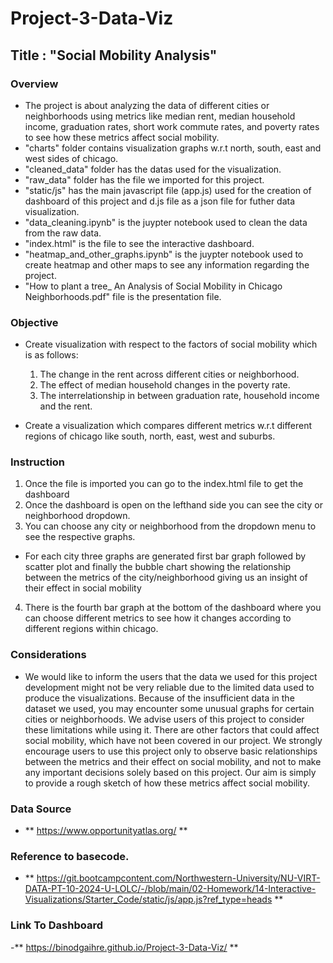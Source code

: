 # Project-3-Data-Viz
## Title : "Social Mobility Analysis"
### Overview 
- The project is about analyzing the data of different cities or neighborhoods using metrics like median rent, median household income, graduation rates, short work commute rates, and poverty rates to see how these metrics affect social mobility.
- "charts" folder contains visualization graphs w.r.t north, south, east and west sides of chicago.
- "cleaned_data" folder has the datas used for the visualization.
- "raw_data" folder has the file we imported for this project.
- "static/js" has the main javascript file (app.js) used for the creation of dashboard of this project and 
d.js file as a json file for futher data visualization. 
- "data_cleaning.ipynb" is the juypter notebook used to clean the data from the raw data.
- "index.html" is the file to see the interactive dashboard.
- "heatmap_and_other_graphs.ipynb" is the juypter notebook used to create heatmap and other maps to see any information regarding the project.
- "How to plant a tree_  An Analysis of Social Mobility in Chicago Neighborhoods.pdf" file is the presentation file.

### Objective
- Create visualization with respect to the factors of social mobility which is as follows:

    1. The change in the rent across different cities or neighborhood.
    2. The effect of median household changes in the poverty rate.
    3. The interrelationship in between graduation rate, household income and the rent.
    
- Create a visualization which compares different metrics w.r.t different regions of chicago like south, north, east, west and suburbs.

### Instruction 
1. Once the file is imported you can go to the index.html file to get the dashboard
2. Once the dashboard is open on the lefthand side you can see the city or neighborhood dropdown.
3. You can choose any city or neighborhood from the dropdown menu to see the respective graphs.
- For each city three graphs are generated first bar graph followed by scatter plot and finally the bubble chart showing the relationship between the metrics of the city/neighborhood giving us an insight of their effect in social mobility
4. There is the fourth bar graph at the bottom of the dashboard where you can choose different metrics to see how it changes according to different regions within chicago. 

### Considerations 
- We would like to inform the users that the data we used for this project development might not be very reliable due to the limited data used to produce the visualizations. Because of the insufficient data in the dataset we used, you may encounter some unusual graphs for certain cities or neighborhoods. We advise users of this project to consider these limitations while using it. There are other factors that could affect social mobility, which have not been covered in our project. We strongly encourage users to use this project only to observe basic relationships between the metrics and their effect on social mobility, and not to make any important decisions solely based on this project. Our aim is simply to provide a rough sketch of how these metrics affect social mobility.

### Data Source 
- ** https://www.opportunityatlas.org/ **

### Reference to basecode.
- ** https://git.bootcampcontent.com/Northwestern-University/NU-VIRT-DATA-PT-10-2024-U-LOLC/-/blob/main/02-Homework/14-Interactive-Visualizations/Starter_Code/static/js/app.js?ref_type=heads **

### Link To Dashboard
-** https://binodgaihre.github.io/Project-3-Data-Viz/ **

